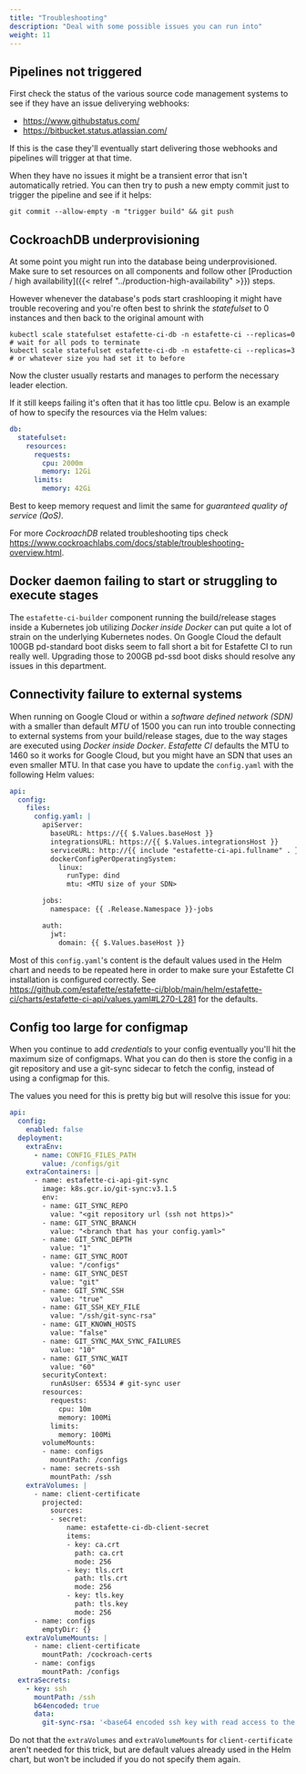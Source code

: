 ```yaml
---
title: "Troubleshooting"
description: "Deal with some possible issues you can run into"
weight: 11
---
```


## Pipelines not triggered

First check the status of the various source code management systems to see if they have an issue deliverying webhooks:

* https://www.githubstatus.com/
* https://bitbucket.status.atlassian.com/

If this is the case they'll eventually start delivering those webhooks and pipelines will trigger at that time.

When they have no issues it might be a transient error that isn't automatically retried. You can then try to push a new empty commit just to trigger the pipeline and see if it helps:

```
git commit --allow-empty -m "trigger build" && git push
```

## CockroachDB underprovisioning

At some point you might run into the database being underprovisioned. Make sure to set resources on all components and follow other [Production / high availability]({{< relref "../production-high-availability" >}}) steps.

However whenever the database's pods start crashlooping it might have trouble recovering and you're often best to shrink the _statefulset_ to 0 instances and then back to the original amount with

```
kubectl scale statefulset estafette-ci-db -n estafette-ci --replicas=0
# wait for all pods to terminate
kubectl scale statefulset estafette-ci-db -n estafette-ci --replicas=3 # or whatever size you had set it to before
```

Now the cluster usually restarts and manages to perform the necessary leader election.

If it still keeps failing it's often that it has too little cpu. Below is an example of how to specify the resources via the Helm values:

```yaml
db:
  statefulset:
    resources:
      requests:
        cpu: 2000m
        memory: 12Gi
      limits:
        memory: 42Gi
```

Best to keep memory request and limit the same for _guaranteed quality of service (QoS)_.

For more _CockroachDB_ related troubleshooting tips check https://www.cockroachlabs.com/docs/stable/troubleshooting-overview.html.

## Docker daemon failing to start or struggling to execute stages

The `estafette-ci-builder` component running the build/release stages inside a Kubernetes job utilizing _Docker inside Docker_ can put quite a lot of strain on the underlying Kubernetes nodes. On Google Cloud the default 100GB pd-standard boot disks seem to fall short a bit for Estafette CI to run really well. Upgrading those to 200GB pd-ssd boot disks should resolve any issues in this department.

## Connectivity failure to external systems

When running on Google Cloud or within a _software defined network (SDN)_ with a smaller than default _MTU_ of 1500 you can run into trouble connecting to external systems from your build/release stages, due to the way stages are executed using _Docker inside Docker_. _Estafette CI_ defaults the MTU to 1460 so it works for Google Cloud, but you might have an SDN that uses an even smaller MTU. In that case you have to update the `config.yaml` with the following Helm values:

```yaml
api:
  config:
    files:
      config.yaml: |
        apiServer:
          baseURL: https://{{ $.Values.baseHost }}
          integrationsURL: https://{{ $.Values.integrationsHost }}
          serviceURL: http://{{ include "estafette-ci-api.fullname" . }}.{{ .Release.Namespace }}.svc.cluster.local
          dockerConfigPerOperatingSystem:
            linux:
              runType: dind
              mtu: <MTU size of your SDN>

        jobs:
          namespace: {{ .Release.Namespace }}-jobs

        auth:
          jwt:
            domain: {{ $.Values.baseHost }}
```

Most of this `config.yaml`'s content is the default values used in the Helm chart and needs to be repeated here in order to make sure your Estafette CI installation is configured correctly. See https://github.com/estafette/estafette-ci/blob/main/helm/estafette-ci/charts/estafette-ci-api/values.yaml#L270-L281 for the defaults.

## Config too large for configmap

When you continue to add _credentials_ to your config eventually you'll hit the maximum size of configmaps. What you can do then is store the config in a git repository and use a git-sync sidecar to fetch the config, instead of using a configmap for this.

The values you need for this is pretty big but will resolve this issue for you:

```yaml
api:
  config:
    enabled: false
  deployment:
    extraEnv:
      - name: CONFIG_FILES_PATH
        value: /configs/git
    extraContainers: |
      - name: estafette-ci-api-git-sync
        image: k8s.gcr.io/git-sync:v3.1.5
        env:
        - name: GIT_SYNC_REPO
          value: "<git repository url (ssh not https)>"
        - name: GIT_SYNC_BRANCH
          value: "<branch that has your config.yaml>"
        - name: GIT_SYNC_DEPTH
          value: "1"
        - name: GIT_SYNC_ROOT
          value: "/configs"
        - name: GIT_SYNC_DEST
          value: "git"
        - name: GIT_SYNC_SSH
          value: "true"
        - name: GIT_SSH_KEY_FILE
          value: "/ssh/git-sync-rsa"
        - name: GIT_KNOWN_HOSTS
          value: "false"
        - name: GIT_SYNC_MAX_SYNC_FAILURES
          value: "10"
        - name: GIT_SYNC_WAIT
          value: "60"
        securityContext:
          runAsUser: 65534 # git-sync user
        resources:
          requests:
            cpu: 10m
            memory: 100Mi
          limits:
            memory: 100Mi
        volumeMounts:
        - name: configs
          mountPath: /configs
        - name: secrets-ssh
          mountPath: /ssh
    extraVolumes: |
      - name: client-certificate
        projected:
          sources:
          - secret:
              name: estafette-ci-db-client-secret
              items:
              - key: ca.crt
                path: ca.crt
                mode: 256
              - key: tls.crt
                path: tls.crt
                mode: 256
              - key: tls.key
                path: tls.key
                mode: 256
      - name: configs
        emptyDir: {}
    extraVolumeMounts: |
      - name: client-certificate
        mountPath: /cockroach-certs
      - name: configs
        mountPath: /configs
  extraSecrets:
    - key: ssh
      mountPath: /ssh
      b64encoded: true
      data:
        git-sync-rsa: '<base64 encoded ssh key with read access to the git repository with config.yaml file>'
```

Do not that the `extraVolumes` and `extraVolumeMounts` for `client-certificate` aren't needed for this trick, but are default values already used in the Helm chart, but won't be included if you do not specify them again.